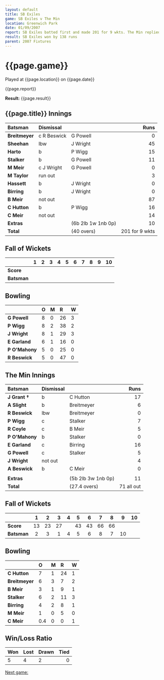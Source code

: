 ```yaml
---
layout: default
title: SB Exiles
game: SB Exiles v The Min
location: Greenwich Park
date: 01/09/2007
report: SB Exiles batted first and made 201 for 9 wkts. The Min replied with 71 all out
result: SB Exiles won by 138 runs
parent: 2007 Fixtures
---
```


# {{page.game}}

Played at {{page.location}} on {{page.date}}

{{page.report}}

**Result:** {{page.result}}

## {{page.title}} Innings

| Batsman | Dismissal |  | Runs |
|:---|:---|---|---:|
| **Breitmeyer** | c R Beswick | G Powell | 0 |
| **Sheehan** | lbw | J Wright | 45 |
| **Harto** | b | P Wigg | 15 |
| **Stalker** | b | G Powell | 11 |
| **M Meir** | c J Wright | G Powell | 0 |
| **M Taylor** | run out |  | 3 |
| **Hassett** | b | J Wright | 0 |
| **Birring** | b | J Wright | 0 |
| **B Meir** | not out |  | 87 |
| **C Hutton** | b | P Wigg | 16 |
| **C Meir** | not out |  | 14 |
| **Extras** | | (6b 2lb 1w 1nb 0p) | 10 |
| **Total** | | (40  overs) | 201 for 9 wkts |

## Fall of Wickets

| | 1 | 2 | 3 | 4 | 5 | 6 | 7 | 8 | 9 | 10 |
|---|:---:|:---:|:---:|:---:|:---:|:---:|:---:|:---:|:---:|:---:|
| **Score** |  |  |  |  |  |  |  |  |  |  |
| **Batsman** |  |  |  |  |  |  |  |  |  |  |

## Bowling

| | O | M | R | W |
|---|:---|:---|:---|:---|
| **G Powell** | 8 | 0 | 26 | 3 |
| **P Wigg** | 8 | 2 | 38 | 2 |
| **J Wright** | 8 | 1 | 29 | 3 |
| **E Garland** | 6 | 1 | 16 | 0 |
| **P O'Mahony** | 5 | 0 | 25 | 0 |
| **R Beswick** | 5 | 0 | 47 | 0 |

## The Min Innings

| Batsman | Dismissal |  | Runs |
|:---|:---|---|---:|
| **J Grant &#8224;** | b | C Hutton | 17 |
| **A Slight** | b | Breitmeyer | 6 |
| **R Beswick** | lbw | Breitmeyer | 0 |
| **P Wigg** | c | Stalker | 7 |
| **R Coyle** | c | B Meir | 5 |
| **P O'Mahony** | b | Stalker | 0 |
| **E Garland** | c | Birring | 16 |
| **G Powell** | c | Stalker | 5 |
| **J Wright** | not out |  | 4 |
| **A Beswick** | b | C Meir | 0 |
|  |  |  |  |
| **Extras** | | (5b 2lb 3w 1nb 0p) | 11 |
| **Total** | | (27.4 overs) | 71 all out |

## Fall of Wickets

| | 1 | 2 | 3 | 4 | 5 | 6 | 7 | 8 | 9 | 10 |
|---|:---:|:---:|:---:|:---:|:---:|:---:|:---:|:---:|:---:|:---:|
| **Score** | 13 | 23 | 27 |  | 43 | 43 | 66 | 66 |  |  |
| **Batsman** | 2 | 3 | 1 | 4 | 5 | 6 | 8 | 7 | 10 |  |

## Bowling

| | O | M | R | W |
|---|:---|:---|:---|:---|
| **C Hutton** | 7 | 1 | 24 | 1 |
| **Breitmeyer** | 6 | 3 | 7 | 2 |
| **B Meir** | 3 | 1 | 9 | 1 |
| **Stalker** | 6 | 2 | 11 | 3 |
| **Birring** | 4 | 2 | 8 | 1 |
| **M Meir** | 1 | 0 | 5 | 0 |
| **C Meir** | 0.4 | 0 | 0 | 1 |

## Win/Loss Ratio

| Won | Lost | Drawn | Tied |
|:---|:---|:---|---:|
| 5 | 4 | 2 | 0 |

[Next game:]({{page.next}})